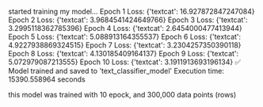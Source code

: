 started training my model...
Epoch 1 Loss: {'textcat': 16.927872847247084}
Epoch 2 Loss: {'textcat': 3.9684541424649766}
Epoch 3 Loss: {'textcat': 3.2995118362785396}
Epoch 4 Loss: {'textcat': 2.6454000477413944}
Epoch 5 Loss: {'textcat': 5.088913164355537}
Epoch 6 Loss: {'textcat': 4.9227938869324515}
Epoch 7 Loss: {'textcat': 3.2304257350390118}
Epoch 8 Loss: {'textcat': 4.130185409164137}
Epoch 9 Loss: {'textcat': 5.072979087213555}
Epoch 10 Loss: {'textcat': 3.1911913693196134}
✅ Model trained and saved to 'text_classifier_model'
Execution time: 15390.558964 seconds


this model was trained with 10 epock, and 300,000 data points (rows)